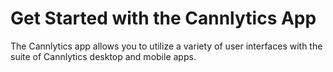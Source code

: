 # Get Started with the Cannlytics App

The Cannlytics app allows you to utilize a variety of user interfaces with the suite of Cannlytics desktop and mobile apps.

